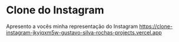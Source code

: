 # Clone do Instagram


Apresento a vocês minha representação do Instagram
https://clone-instagram-jkyjqxm5w-gustavo-silva-rochas-projects.vercel.app

